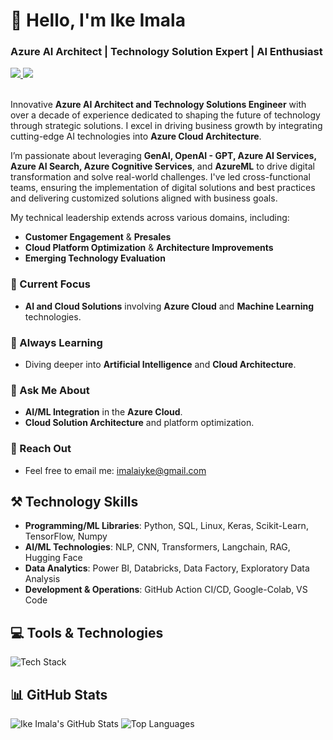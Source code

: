 # 👋 Hello, I'm Ike Imala
### Azure AI Architect | Technology Solution Expert | AI Enthusiast

<div align="left"> 
  <a href="mailto:imalaiyke@gmail.com" target="_blank">
    <img src="https://img.shields.io/badge/Gmail-D14836?style=for-the-badge&logo=gmail&logoColor=white" target="_blank" />
  </a> 
  <a href="https://www.linkedin.com/in/ike-imala/" target="_blank">
    <img src="https://img.shields.io/badge/LinkedIn-0077B5?style=for-the-badge&logo=linkedin&logoColor=white" target="_blank" />
  </a>
</div>
<br>

Innovative **Azure AI Architect and Technology Solutions Engineer** with over a decade of experience dedicated to shaping the future of technology through strategic solutions. I excel in driving business growth by integrating cutting-edge AI technologies into **Azure Cloud Architecture**.

I’m passionate about leveraging **GenAI, OpenAI - GPT, Azure AI Services, Azure AI Search, Azure Cognitive Services**, and **AzureML** to drive digital transformation and solve real-world challenges. I've led cross-functional teams, ensuring the implementation of digital solutions and best practices and delivering customized solutions aligned with business goals.

My technical leadership extends across various domains, including:

- **Customer Engagement** & **Presales**
- **Cloud Platform Optimization** & **Architecture Improvements**
- **Emerging Technology Evaluation**

### 🔭 Current Focus
- **AI and Cloud Solutions** involving **Azure Cloud** and **Machine Learning** technologies.

### 🌱 Always Learning
- Diving deeper into **Artificial Intelligence** and **Cloud Architecture**.

### 💬 Ask Me About
- **AI/ML Integration** in the **Azure Cloud**.
- **Cloud Solution Architecture** and platform optimization.

### 📧 Reach Out
- Feel free to email me: [imalaiyke@gmail.com](mailto:imalaiyke@gmail.com)

## ⚒️ Technology Skills
- **Programming/ML Libraries**: Python, SQL, Linux, Keras, Scikit-Learn, TensorFlow, Numpy
- **AI/ML Technologies**: NLP, CNN, Transformers, Langchain, RAG, Hugging Face
- **Data Analytics**: Power BI, Databricks, Data Factory, Exploratory Data Analysis
- **Development & Operations**: GitHub Action CI/CD, Google-Colab, VS Code


## 💻 Tools & Technologies
![Tech Stack](https://skillicons.dev/icons?i=python,mysql,github,tensorflow,linux,vscode)


## 📊 GitHub Stats
![Ike Imala's GitHub Stats](https://github-readme-stats.vercel.app/api?username=imalaiyke&show_icons=true&theme=radical)
![Top Languages](https://github-readme-stats.vercel.app/api/top-langs/?username=imalaiyke&show_icons=true&theme=radical)
